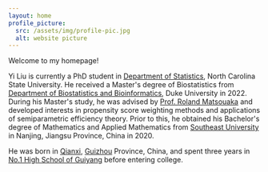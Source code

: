 ```yaml
---
layout: home
profile_picture:
  src: /assets/img/profile-pic.jpg
  alt: website picture
---
```


<p>
  Welcome to my homepage! 
</p>

<p> Yi Liu is currently a PhD student in
            <a href="https://statistics.sciences.ncsu.edu/" target="_blank">Department of Statistics</a>, 
	    North Carolina State University. 
	    He received a Master's degree of Biostatistics from
	    <a href="https://biostat.duke.edu/" target="_blank">Department of Biostatistics and Bioinformatics</a>, 
	    Duke University in 2022. During his Master's study, he was advised by 
	    <a href="https://scholars.duke.edu/person/roland.matsouaka" target="_blank">Prof. Roland Matsouaka</a> 
            and developed interests in propensity score weighting methods and applications of semiparametric efficiency theory. 
	    Prior to this, he obtained his Bachelor's degree of Mathematics and Applied Mathematics from
	    <a href="https://www.seu.edu.cn/" target="_blank">Southeast University</a> 
	    in Nanjing, Jiangsu Province, China in 2020. 
	</p>	
   
   <p>  
  He was born in <a href="https://en.wikipedia.org/wiki/Qianxi,_Guizhou" target="_blank">Qianxi</a>, 
	    <a href="https://en.wikipedia.org/wiki/Guizhou" target="_blank">Guizhou</a> Province, China, 
	     and spent three years in 
	     <a href="http://english.guiyang.gov.cn/guanshanhu/2020-12/11/c_412283.htm" target="_blank">No.1 High School of Guiyang</a> 
  before entering college. 
  </p>
